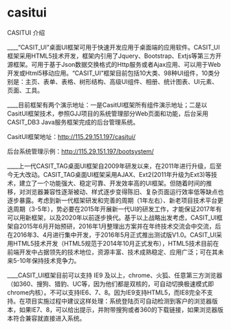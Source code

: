 # casitui

CASITUI 介绍

____“CASIT_UI”桌面UI框架可用于快速开发应用于桌面端的应用软件。CASIT_UI框架采用HTML5技术开发，框架内引用了Jquery、Bootstrap、Extjs等第三方开源框架。可用于基于Json数据交换格式的Http服务或者Ajax应用、可以用于Web开发或Html5移动应用。“CASIT_UI”框架目前包括10大类、98种UI组件，10类分别是：主页、表单、表格、树形结构、高级UI组件、相册、统计图表、UI元素、页面、工具。

____目前框架有两个演示地址：一是CasitUI框架所有组件演示地址；二是以CasitUI框架技术，参照GJJ项目的系统管理部分Web页面和功能，后台采用CASIT_DB3 Java服务框架完成的后台管理系统。

CasitUI框架地址：http://115.29.151.197/casitui/

后台系统管理示例：http://115.29.151.197/bootsystem/

____上一代CASIT_TAG桌面UI框架自2009年研发以来，在2011年进行升级，后至今无大改动。CASIT_TAG桌面UI框架采用AJAX、Ext2(2011年升级为Ext3)等技术，建立了一个功能强大、稳定可靠、开发效率高的UI框架。但随着时间的推移，对浏览器兼容性逐渐被动、样式逐步变得陈旧、复杂页面运行效率低等缺点也逐步暴露。考虑到新一代框架研发和完善的周期（1年左右）、新老项目技术平台更迭周期（3-5年），势必要在2015年开展新一代UI的研发工作，才能保证2017年有可以用新框架，以及2020年以前逐步换代。基于以上战略出发考虑，CASIT_UI框架自2015年6月开始预研，2016年1月整理出方案并在年终技术交流会中交流，后在2016年3、4月进行集中开发，于2016年5月正式推出测试版V1.0。CASIT_UI采用HTML5技术开发（HTML5规范于2014年10月正式发布），HTML5技术目前在前端开发中占据领先的技术地位，资源丰富、技术成熟稳定、应用广泛；可在其未来5-10年保持技术竞争力。

____CASIT_UI框架目前可以支持 IE9 及以上，chrome、火狐、任意第三方浏览器（如360、搜狗、猎豹、UC等，因为他们都是双核的，可自动切换极速模式即chrome内核）。不可以支持IE6、7、8。因为IE9支持HTML5，而IE8完全不支持。在项目实施过程中建议这样处理：系统登陆页可自动检测到客户的浏览器版本，如果IE7、8，可以给出提示，并附带搜狗或者360的下载链接，如果浏览器版本符合兼容就直接进入系统。
